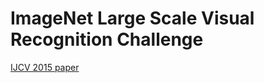 
# ImageNet Large Scale Visual Recognition Challenge

[IJCV 2015 paper](https://arxiv.org/pdf/1409.0575.pdf)
